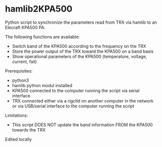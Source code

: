 # hamlib2KPA500

Python script to synchronize the parameters read from TRX via hamlib to an Elecraft KPA500 PA.

The following functions are available:
- Switch band of the KPA500 according to the frequency on the TRX
- Store the power output of the TRX toward the KPA500 on a band basis
- Show operational parameters of the KPA500 (temperature, voltage, current, fail)

Prerequisites:
- python3
- hamlib python modul installed
- KPA500 connected to the computer running the script via serial interface
- TRX connected either via a rigctld on another computer in the network or via USB/serial interface to the computer running the script

Limitations:
- This script DOES NOT update the band information FROM the KPA500 towards the TRX

Edited locally


